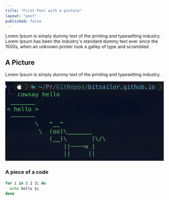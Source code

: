 ```yaml
---
title: "First Post with a picture" 
layout: "post"
published: false
---
```

Lorem Ipsum is simply dummy text of the printing and typesetting industry. Lorem Ipsum has been the industry's standard dummy text ever since the 1500s, when an unknown printer took a galley of type and scrambled.


## A Picture
Lorem Ipsum is simply dummy text of the printing and typesetting industry.

<p align="center">
  <img src="/assets/posts/2021-09-04-this-is-my-frirs-post//cowsay1.png">
</p>

### A piece of a code

```bash
for i in 1 2 3; do 
  echo hello $i
done
```